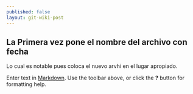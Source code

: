 ```yaml
---
published: false
layout: git-wiki-post
---
```

## La Primera vez pone el nombre del archivo con fecha

Lo cual es notable pues coloca el nuevo arvhi en el lugar apropiado.

Enter text in [Markdown](http://daringfireball.net/projects/markdown/). Use the toolbar above, or click the **?** button for formatting help.
